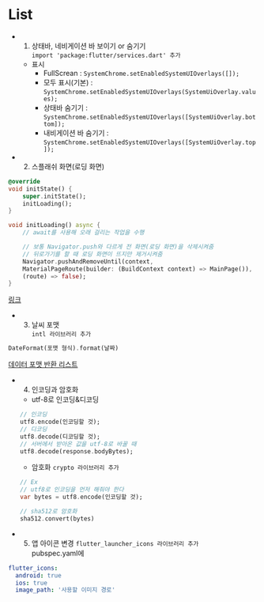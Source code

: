 # List
- 1. 상태바, 네비게이션 바 보이기 or 숨기기   
`import 'package:flutter/services.dart' 추가`   
    - 표시
        - FullScrean : `SystemChrome.setEnabledSystemUIOverlays([]);`
        - 모두 표시(기본) : `SystemChrome.setEnabledSystemUIOverlays(SystemUiOverlay.values);`
        - 상태바 숨기기 : `SystemChrome.setEnabledSystemUIOverlays([SystemUiOverlay.bottom]);`
        - 내비게이션 바 숨기기 : `SystemChrome.setEnabledSystemUIOverlays([SystemUiOverlay.top]);`

- 2. 스플래쉬 화면(로딩 화면)
```dart
@override 
void initState() {
    super.initState(); 
    initLoading(); 
}

void initLoading() async {
    // await를 사용해 오래 걸리는 작업을 수행

    // 보통 Navigator.push와 다르게 전 화면(로딩 화면)을 삭제시켜줌
    // 뒤로가기를 할 때 로딩 화면이 뜨지만 제거시켜줌
    Navigator.pushAndRemoveUntil(context, 
    MaterialPageRoute(builder: (BuildContext context) => MainPage()),
    (route) => false);
}
```
[링크](https://devmemory.tistory.com/3)

- 3. 날씨 포맷   
`intl 라이브러리 추가`   
```dart
DateFormat(포맷 형식).format(날짜)
```
[데이터 포맷 반환 리스트](https://reasley.com/?p=3914)

- 4. 인코딩과 암호화   
    - utf-8로 인코딩&디코딩   
    ```dart
    // 인코딩
    utf8.encode(인코딩할 것);
    // 디코딩
    utf8.decode(디코딩할 것);
    // 서버에서 받아온 값을 utf-8로 바꿀 때
    utf8.decode(response.bodyBytes); 
    ```
    - 암호화
    `crypto 라이브러리 추가`
    ```dart
    // Ex
    // utf8로 인코딩을 먼저 해줘야 한다
    var bytes = utf8.encode(인코딩할 것);
    
    // sha512로 암호화
    sha512.convert(bytes)
    ```
- 5. 앱 아이콘 변경
`flutter_launcher_icons 라이브러리 추가`   
pubspec.yaml에   
```yaml
flutter_icons:
  android: true
  ios: true
  image_path: '사용할 이미지 경로'
```

